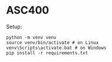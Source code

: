 # ASC400

Setup:
```
python -m venv venv
source venv/bin/activate # on Linux
venv\Scripts\activate.bat # on Windows
pip install -r requirements.txt
```
